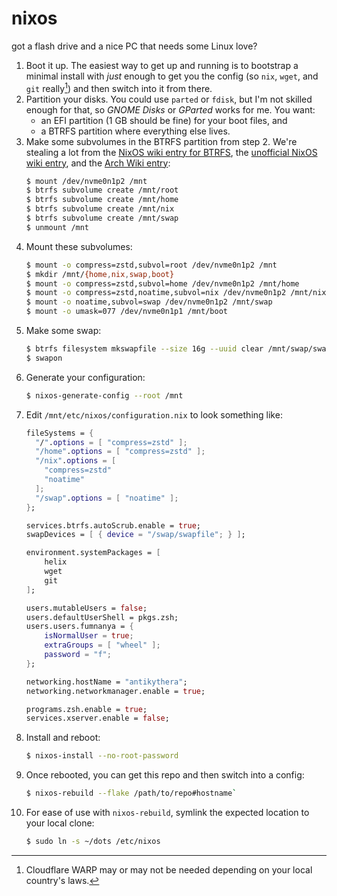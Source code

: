# nixos

got a flash drive and a nice PC that needs some Linux love?

1.  Boot it up. The easiest way to get up and running is to bootstrap a minimal install with _just_ enough to get you the config (so `nix`, `wget`, and `git` really[^2]) and then switch into it from there.
1.  Partition your disks. You could use `parted` or `fdisk`, but I'm not skilled enough for that, so _GNOME Disks_ or _GParted_ works for me. You want:
    - an EFI partition (1 GB should be fine) for your boot files, and
    - a BTRFS partition where everything else lives.
1.  Make some subvolumes in the BTRFS partition from step 2. We're stealing a lot from the [NixOS wiki entry for BTRFS](https://wiki.nixos.org/wiki/Btrfs), the [unofficial NixOS wiki entry](https://nixos.wiki/wiki/Btrfs), and the [Arch Wiki entry](wiki.archlinux.org/title/Btrfs):
    ```sh
    $ mount /dev/nvme0n1p2 /mnt
    $ btrfs subvolume create /mnt/root
    $ btrfs subvolume create /mnt/home
    $ btrfs subvolume create /mnt/nix
    $ btrfs subvolume create /mnt/swap
    $ unmount /mnt
    ```
1.  Mount these subvolumes:
    ```sh
    $ mount -o compress=zstd,subvol=root /dev/nvme0n1p2 /mnt
    $ mkdir /mnt/{home,nix,swap,boot}
    $ mount -o compress=zstd,subvol=home /dev/nvme0n1p2 /mnt/home
    $ mount -o compress=zstd,noatime,subvol=nix /dev/nvme0n1p2 /mnt/nix
    $ mount -o noatime,subvol=swap /dev/nvme0n1p2 /mnt/swap
    $ mount -o umask=077 /dev/nvme0n1p1 /mnt/boot
    ```
1.  Make some swap:
    ```sh
    $ btrfs filesystem mkswapfile --size 16g --uuid clear /mnt/swap/swapfile
    $ swapon
    ```
1.  Generate your configuration:
    ```sh
    $ nixos-generate-config --root /mnt
    ```
1.  Edit `/mnt/etc/nixos/configuration.nix` to look something like:
    ```nix
    fileSystems = {
      "/".options = [ "compress=zstd" ];
      "/home".options = [ "compress=zstd" ];
      "/nix".options = [
        "compress=zstd"
        "noatime"
      ];
      "/swap".options = [ "noatime" ];
    };

    services.btrfs.autoScrub.enable = true;
    swapDevices = [ { device = "/swap/swapfile"; } ];

    environment.systemPackages = [
        helix
        wget
        git
    ];

    users.mutableUsers = false;
    users.defaultUserShell = pkgs.zsh;
    users.users.fumnanya = {
        isNormalUser = true;
        extraGroups = [ "wheel" ];
        password = "f";
    };

    networking.hostName = "antikythera";
    networking.networkmanager.enable = true;

    programs.zsh.enable = true;
    services.xserver.enable = false;
    ```
1. Install and reboot:
    ```sh
    $ nixos-install --no-root-password
    ```
1.  Once rebooted, you can get this repo and then switch into a config:
    ```sh
    $ nixos-rebuild --flake /path/to/repo#hostname`
    ```
1.  For ease of use with `nixos-rebuild`, symlink the expected location to your local clone:
    ```sh
    $ sudo ln -s ~/dots /etc/nixos
    ```

[^2]: Cloudflare WARP may or may not be needed depending on your local country's laws.
